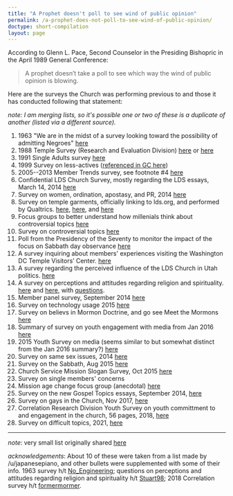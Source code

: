 ```yaml
---
title: "A Prophet doesn't poll to see wind of public opinion"
permalink: /a-prophet-does-not-poll-to-see-wind-of-public-opinion/
doctype: short-compilation
layout: page
---
```


According to Glenn L. Pace, Second Counselor in the Presiding Bishopric in the April 1989 General Conference:

> A prophet doesn’t take a poll to see which way the wind of public opinion is blowing.

Here are the surveys the Church was performing previous to and those it has conducted following that statement:

*note: I am merging lists, so it's possible one or two of these is a duplicate of another (listed via a different source).*

1. 1963 "We are in the midst of a survey looking toward the possibility of admitting Negroes" [here](http://www.blacklds.org/wp-content/uploads/nyt.pdf)
1. 1988 Temple Survey (Research and Evaluation Division) [here]( https://drive.google.com/file/d/0B3IkLXv-jPlVTHJBeEFRNXN3RWc/view) or [here](http://www.scribd.com/doc/76542947/1988-Temple-Survey)
1. 1991 Single Adults survey [here](https://www.lds.org/ensign/1991/09/news-of-the-church/responses-of-single-adults-sought?lang=eng)
1. 1999 Survey on less-actives ([referenced in GC here](https://www.lds.org/general-conference/1999/10/feed-my-sheep?lang=eng))
1. 2005--2013 Member Trends survey, see footnote #4 [here](https://www.lds.org/prophets-and-apostles/unto-all-the-world/renaissance-of-marriage?lang=eng#4)
1. Confidential LDS Church Survey, mostly regarding the LDS essays, March 14, 2014 [here](http://archive.sltrib.com/article.php?id=2117286&itype=CMSIDhttps://docs.google.com/file/d/0B0cHQPe2_G8fUnU1d2tWTFRURGs/edit?pli=1)
1. Survey on women, ordination, apostasy, and PR, 2014 [here](http://archive.sltrib.com/story.php?ref=/sltrib/news/58293555-78/church-women-lds-members.html.csp)
1. Survey on temple garments, officially linking to lds.org, and performed by Qualtrics. [here](http://www.ibtimes.com/mormon-women-speak-out-new-lds-survey-temple-garments-1800906), [here](http://thisweekinmormons.com/2015/01/new-lds-church-survey-temple-garments/), and [here](http://archive.sltrib.com/article.php?id=2117286&itype=CMSID)
1. Focus groups to better understand how millenials think about controversial topics [here](https://imgur.com/Ob23PRe)
1. Survey on controversial topics [here](https://imgur.com/a/RtLtB)
1. Poll from the Presidency of the Seventy to monitor the impact of the focus on Sabbath day observance [here](https://www.reddit.com/r/exmormon/comments/46n0xq/yet_another_poll_from_the_people_who_dont_take_a/)
1. A survey inquiring about members' experiences visiting the Washington DC Temple Visitors’ Center. [here](https://mormonleaks.io/wiki/documents/5/55/Survey_DC_Temple_Visitors_Center.pdf)
1. A survey regarding the perceived influence of the LDS Church in Utah politics. [here](https://mormonleaks.io/wiki/documents/1/1b/The_LDS_Church_In_Utah_Politics_Survey_Results.pdf)
1. A survey on perceptions and attitudes regarding religion and spirituality.  [here](https://www.reddit.com/r/exmormon/comments/9bv8pb/my_wife_just_received_this_email_from_the_church/) and [here](https://www.reddit.com/r/exmormon/comments/99r7o7/anyone_else_get_this_church_survey_emailed_to_them/), with [questions](https://imgur.com/a/P06h2FO).
1. Member panel survey, September 2014 [here](https://imgur.com/a/P1JCV)
1. Survey on technology usage 2015 [here](https://www.reddit.com/r/exmormon/comments/2vqn1m/another_church_survey_must_be_time_for_tscc_to/)
1. Survey on believs in Mormon Doctrine, and go see Meet the Mormons [here](https://imgur.com/a/Ejg48)
1. Summary of survey on youth engagement with media from Jan 2016 [here](https://mormonleaks.io/wiki/index.php?title=File:2016-01-20-LDS_Youth_Messaging-Research_Information_Division.pdf)
1. 2015 Youth Survey on media (seems similar to but somewhat distinct from the Jan 2016 summary?) [here](https://www.scribd.com/document/287128859/LDS-Youth-Survey-9-28-2015)
1. Survey on same sex issues, 2014 [here](https://www.reddit.com/r/exmormon/comments/1uwxe1/new_church_survey_about_same_sex_issues/)
1. Survey on the Sabbath, Aug 2015 [here](https://imgur.com/a/ZWqey)
1. Church Service Mission Slogan Survey, Oct 2015 [here](https://imgur.com/gallery/aAP4q/new)
1. Survey on single members' concerns
1. Mission age change focus group (anecdotal) [here](http://www.jrganymede.com/2013/11/18/the-research-information-division/)
1. Survey on the new Gospel Topics essays, September 2014, [here](https://mormonleaks.io/wiki/documents/8/85/The_New_Gospel_Topics_Articles_on_LDS.org_that_Deal_with_Challenging_Information-2014-09.pdf)
1. Survey on gays in the Church, Nov 2017, [here](https://www.reddit.com/r/exmormon/comments/7a7jih/so_i_got_a_random_survey_from_tscc_why_are_they/)
1. Correlation Research Division Youth Survey on youth committment to and engagement in the church, 56 pages, 2018, [here](https://web.archive.org/web/20190308140839/https://lds.qualtrics.com/CP/File.php?F=F_0CEgbODHeuqVV3f)
1. Survey on difficult topics, 2021, [here](https://www.reddit.com/r/mormon/comments/o576hm/authorized_survey_from_correlation_department/)

---

*note*: very small list originally shared [here](https://www.reddit.com/r/exmormon/comments/3lzsn2/a_prophet_doesnt_take_a_poll_to_see_which_way_the/)

*acknowledgements*: About 10 of these were taken from a list made by /u/japanesepiano, and other bullets were supplemented with some of their info.  1963 survey h/t [No_Engineering](https://www.reddit.com/r/exmormon/comments/9j6ziv/my_brother_a_high_ranking_byu_professor_just_told/e6p55b9/); questions on perceptions and attitudes regarding religion and spirituality h/t [Stuart98](https://www.reddit.com/r/exmormon/comments/99r7o7/anyone_else_get_this_church_survey_emailed_to_them/); 2018 Correlation survey h/t [formermormer](https://www.reddit.com/r/exmormon/comments/ayqnk7/2018_youth_survey_56_page_survey_from_the/).
